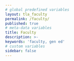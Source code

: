 ```yaml
---
# global predefined variables
layout: tla_faculty
permalink: /faculty/
published: true
# meta-data variables
title: Faculty
description: >-
keywords: 'faculty, gen ed'
# custom variables
sidebar: false
---
```

